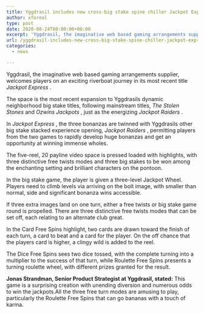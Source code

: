 ```yaml
---
title: Yggdrasil includes new cross-big stake spine chiller Jackpot Express to its famous Jackpot games portfolio
author: xforeal 
type: post
date: 2020-08-24T00:00:00+00:00
excerpt: 'Yggdrasil, the imaginative web based gaming arrangements supplier, welcomes players on an exciting riverboat voyage in its most recent title Jackpot Express '
url: /yggdrasil-includes-new-cross-big-stake-spine-chiller-jackpot-express-to-its-famous-jackpot-games-portfolio/
categories:
  - news

---
```

Yggdrasil, the imaginative web based gaming arrangements supplier, welcomes players on an exciting riverboat journey in its most recent title _Jackpot Express_ . 

The space is the most recent expansion to Yggdrasils dynamic neighborhood big stake titles, following mainstream titles, _The Stolen Stones_ and  _Ozwins Jackpots_ , just as the energizing _Jackpot Raiders_ . 

In _Jackpot Express_ , the three bonanzas are twinned with Yggdrasils other big stake stacked experience opening, _Jackpot Raiders_ , permitting players from the two games to rapidly develop huge bonanzas and get an opportunity at winning immense wholes. 

The five-reel, 20 payline video space is pressed loaded with highlights, with three distinctive free twists modes and three big stakes to be won among the enchanting setting and brilliant characters on the pontoon. 

In the big stake game, the player is given a three-level Jackpot Wheel. Players need to climb levels via arriving on the bolt image, with smaller than normal, side and significant bonanza wins accessible. 

If three extra images land on one turn, either a free twists or big stake game round is propelled. There are three distinctive free twists modes that can be set off, each relating to an alternate club great. 

In the Card Free Spins highlight, two cards are drawn toward the finish of each turn, a card to beat and a card for the player. On the off chance that the players card is higher, a clingy wild is added to the reel. 

The Dice Free Spins sees two dice tossed, with the complete turning into a multiplier to the success of that turn, while Roulette Free Spins presents a turning roulette wheel, with different prizes granted for the result. 

**Jonas Strandman, Senior Product Strategist at Yggdrasil, stated:** This game is a surprising creation with unending diversion and numerous odds to win the jackpots.All the three free turn modes are amusing to play, particularly the Roulette Free Spins that can go bananas with a touch of karma.
